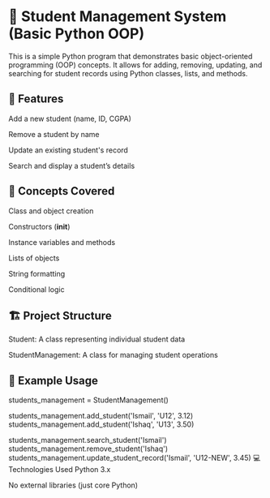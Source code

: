 # 📘 Student Management System (Basic Python OOP)
This is a simple Python program that demonstrates basic object-oriented programming (OOP) concepts. It allows for adding, removing, updating, and searching for student records using Python classes, lists, and methods.

## 🚀 Features
Add a new student (name, ID, CGPA)

Remove a student by name

Update an existing student's record

Search and display a student’s details

## 🧠 Concepts Covered
Class and object creation

Constructors (__init__)

Instance variables and methods

Lists of objects

String formatting

Conditional logic

## 🏗️ Project Structure
Student: A class representing individual student data

StudentManagement: A class for managing student operations

## 📌 Example Usage

students_management = StudentManagement()

students_management.add_student('Ismail', 'U12', 3.12)
students_management.add_student('Ishaq', 'U13', 3.50)

students_management.search_student('Ismail')
students_management.remove_student('Ishaq')
students_management.update_student_record('Ismail', 'U12-NEW', 3.45)
💻 Technologies Used
Python 3.x

No external libraries (just core Python)